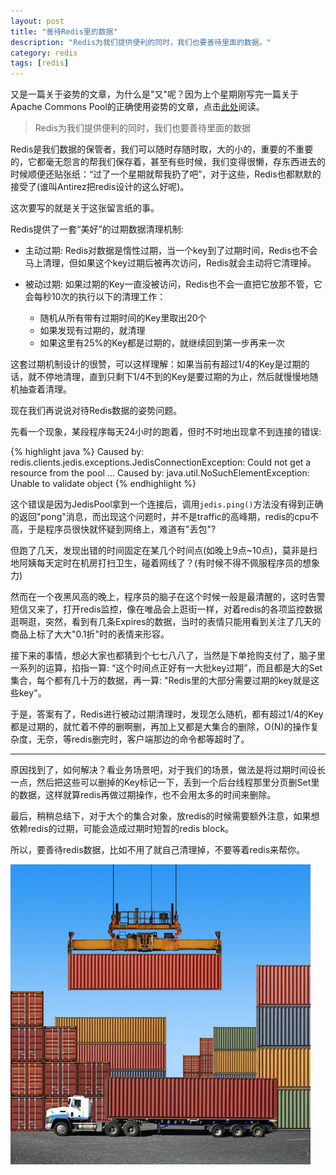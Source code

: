 ```yaml
---
layout: post
title: "善待Redis里的数据"
description: "Redis为我们提供便利的同时，我们也要善待里面的数据。"
category: redis
tags: [redis]
---
```


又是一篇关于姿势的文章，为什么是"又"呢？因为上个星期刚写完一篇关于Apache Commons Pool的正确使用姿势的文章，点击[此处](http://neway6655.github.io/commons-pool,%20java/2015/12/12/ApacheCommonsPool%E6%95%85%E4%BA%8B%E4%B8%80%E5%88%99.html)阅读。

>Redis为我们提供便利的同时，我们也要善待里面的数据

Redis是我们数据的保管者，我们可以随时存随时取，大的小的，重要的不重要的，它都毫无怨言的帮我们保存着，甚至有些时候，我们变得很懒，存东西进去的时候顺便还贴张纸：“过了一个星期就帮我扔了吧”，对于这些，Redis也都默默的接受了(谁叫Antirez把redis设计的这么好呢)。

这次要写的就是关于这张留言纸的事。

Redis提供了一套“美好”的过期数据清理机制:

* 主动过期: Redis对数据是惰性过期，当一个key到了过期时间，Redis也不会马上清理，但如果这个key过期后被再次访问，Redis就会主动将它清理掉。

* 被动过期: 如果过期的Key一直没被访问，Redis也不会一直把它放那不管，它会每秒10次的执行以下的清理工作：
	* 随机从所有带有过期时间的Key里取出20个
	* 如果发现有过期的，就清理
	* 如果这里有25%的Key都是过期的，就继续回到第一步再来一次
	
这套过期机制设计的很赞，可以这样理解：如果当前有超过1/4的Key是过期的话，就不停地清理，直到只剩下1/4不到的Key是要过期的为止，然后就慢慢地随机抽查着清理。

现在我们再说说对待Redis数据的姿势问题。

先看一个现象，某段程序每天24小时的跑着，但时不时地出现拿不到连接的错误:

{% highlight java %}
Caused by: redis.clients.jedis.exceptions.JedisConnectionException: Could not get a resource from the pool
...
Caused by: java.util.NoSuchElementException: Unable to validate object
{% endhighlight %}

这个错误是因为JedisPool拿到一个连接后，调用```jedis.ping()```方法没有得到正确的返回"pong"消息，而出现这个问题时，并不是traffic的高峰期，redis的cpu不高，于是程序员很快就怀疑到网络上，难道有"丢包"?

但跑了几天，发现出错的时间固定在某几个时间点(如晚上9点~10点)，莫非是扫地阿姨每天定时在机房打扫卫生，碰着网线了？(有时候不得不佩服程序员的想象力)

然而在一个夜黑风高的晚上，程序员的脑子在这个时候一般是最清醒的，这时告警短信又来了，打开redis监控，像在唯品会上逛街一样，对着redis的各项监控数据逛啊逛，突然，看到有几条Expires的数据，当时的表情只能用看到关注了几天的商品上标了大大"0.1折"时的表情来形容。

接下来的事情，想必大家也都猜到个七七八八了，当然是下单抢购支付了，脑子里一系列的运算，掐指一算: “这个时间点正好有一大批key过期”，而且都是大的Set集合，每个都有几十万的数据，再一算: "Redis里的大部分需要过期的key就是这些key"。

于是，答案有了，Redis进行被动过期清理时，发现怎么随机，都有超过1/4的Key都是过期的，就忙着不停的删啊删，再加上又都是大集合的删除，O(N)的操作复杂度，无奈，等redis删完时，客户端那边的命令都等超时了。

----------

原因找到了，如何解决？看业务场景吧，对于我们的场景，做法是将过期时间设长一点，然后把这些可以删掉的Key标记一下，丢到一个后台线程那里分页删Set里的数据，这样就算redis再做过期操作，也不会用太多的时间来删除。

最后，稍稍总结下，对于大个的集合对象，放redis的时候需要额外注意，如果想依赖redis的过期，可能会造成过期时短暂的redis block。

所以，要善待redis数据，比如不用了就自己清理掉，不要等着redis来帮你。


![image](https://raw.githubusercontent.com/Neway6655/neway6655.github.com/master/images/redis-large-data/redis_data_example.jpeg)